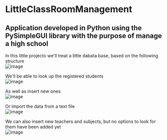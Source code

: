 # LittleClassRoomManagement
## Application developed in Python using the PySimpleGUI library with the purpose of manage a high school  

In this little projecto we'll treat a little dabata base, based on the following structure  
![image](https://user-images.githubusercontent.com/97992506/203162431-3708f4a1-f013-453c-9d1d-6e624a99ea82.png)  

We'll be able to look up the registered students  
![image](https://user-images.githubusercontent.com/97992506/203162847-6baf9d0d-f111-4d45-a229-226f1e135e57.png)

As well as insert new ones  
![image](https://user-images.githubusercontent.com/97992506/203162885-9c2807a0-5b24-4e60-8e34-7e382aad3924.png)  

Or import the data from a text file  
![image](https://user-images.githubusercontent.com/97992506/203163021-2309ac7d-fec4-4883-b708-0770bc8c9a3a.png)  

We can also insert new teachers and subjects, but no options to look for them have been added yet  
![image](https://user-images.githubusercontent.com/97992506/203163409-67bec2c9-bb9f-4f77-9388-bc901d233bdb.png)
